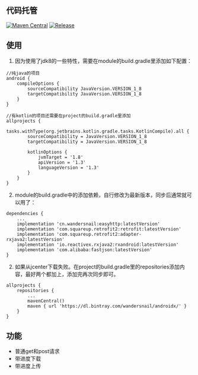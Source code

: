 ## 代码托管
[![Maven Central](https://maven-badges.herokuapp.com/maven-central/cn.wandersnail/easyhttp/badge.svg)](https://maven-badges.herokuapp.com/maven-central/cn.wandersnail/easyhttp)
[![Release](https://jitpack.io/v/wandersnail/easyhttp.svg)](https://jitpack.io/#wandersnail/easyhttp)

## 使用
1. 因为使用了jdk8的一些特性，需要在module的build.gradle里添加如下配置：
```
//纯java的项目
android {
	compileOptions {
		sourceCompatibility JavaVersion.VERSION_1_8
		targetCompatibility JavaVersion.VERSION_1_8
	}
}

//有kotlin的项目还需要在project的build.gradle里添加
allprojects {
    tasks.withType(org.jetbrains.kotlin.gradle.tasks.KotlinCompile).all {
        sourceCompatibility = JavaVersion.VERSION_1_8
        targetCompatibility = JavaVersion.VERSION_1_8

        kotlinOptions {
            jvmTarget = '1.8'
            apiVersion = '1.3'
            languageVersion = '1.3'
        }
    }
}
```

2. module的build.gradle中的添加依赖，自行修改为最新版本，同步后通常就可以用了：
```
dependencies {
	...
	implementation 'cn.wandersnail:easyhttp:latestVersion'
	implementation 'com.squareup.retrofit2:retrofit:latestVersion'
	implementation 'com.squareup.retrofit2:adapter-rxjava2:latestVersion'
	implementation 'io.reactivex.rxjava2:rxandroid:latestVersion'
	implementation 'com.alibaba:fastjson:latestVersion'
}
```

2. 如果从jcenter下载失败。在project的build.gradle里的repositories添加内容，最好两个都加上，添加完再次同步即可。
```
allprojects {
	repositories {
		...
		mavenCentral()
		maven { url 'https://dl.bintray.com/wandersnail/androidx/' }
	}
}
```

## 功能
- 普通get和post请求
- 带进度下载
- 带进度上传